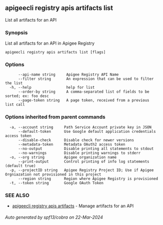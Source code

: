 ## apigeecli registry apis artifacts list

List all artifacts for an API

### Synopsis

List all artifacts for an API in Apigee Registry

```
apigeecli registry apis artifacts list [flags]
```

### Options

```
      --api-name string     Apigee Registry API Name
      --filter string       An expression that can be used to filter the list
  -h, --help                help for list
      --order-by string     A comma-separated list of fields to be sorted; ex: foo desc
      --page-token string   A page token, received from a previous list call
```

### Options inherited from parent commands

```
  -a, --account string     Path Service Account private key in JSON
      --default-token      Use Google default application credentials access token
      --disable-check      Disable check for newer versions
      --metadata-token     Metadata OAuth2 access token
      --no-output          Disable printing all statements to stdout
      --no-warnings        Disable printing warnings to stderr
  -o, --org string         Apigee organization name
      --print-output       Control printing of info log statements (default true)
  -p, --projectID string   Apigee Registry Project ID; Use if Apigee Orgniazation not provisioned in this project
      --region string      Region where Apigee Registry is provisioned
  -t, --token string       Google OAuth Token
```

### SEE ALSO

* [apigeecli registry apis artifacts](apigeecli_registry_apis_artifacts.md)	 - Manage artifacts for an API

###### Auto generated by spf13/cobra on 22-Mar-2024
